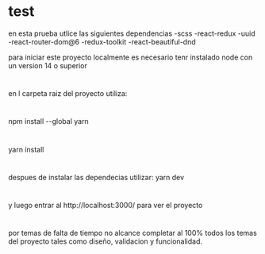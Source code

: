 # test
en esta prueba utlice las siguientes dependencias 
-scss
-react-redux
-uuid
-react-router-dom@6
-redux-toolkit
-react-beautiful-dnd


para iniciar este proyecto localmente es necesario tenr instalado node con un version 14 o superior
#
en l carpeta raiz del proyecto utiliza:
#
npm install --global yarn
#
yarn install
#
despues de instalar las dependecias utilizar: yarn dev 
#
y luego entrar al http://localhost:3000/ para ver el proyecto 
#
por temas de falta de  tiempo no alcance completar  al 100% todos los temas del proyecto tales como diseño, validacion y funcionalidad.
